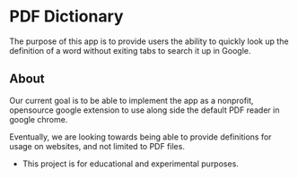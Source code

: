 # PDF Dictionary

The purpose of this app is to provide users the ability to quickly look up the definition of a word without exiting tabs to search it up in Google.

## About

Our current goal is to be able to implement the app as a nonprofit, opensource google extension to use along side the default PDF reader in google chrome.

Eventually, we are looking towards being able to provide definitions for usage on websites, and not limited to PDF files.

- This project is for educational and experimental purposes.
